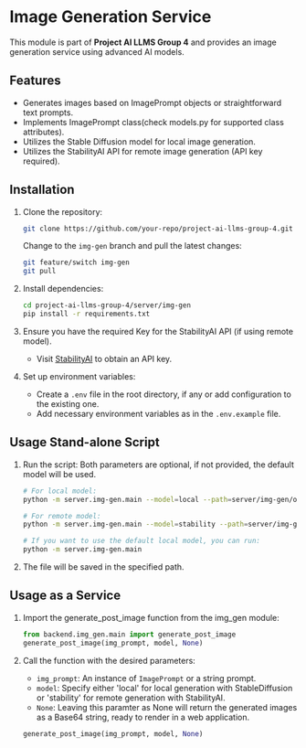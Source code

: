 # Image Generation Service

This module is part of **Project AI LLMS Group 4** and provides an image generation service using advanced AI models.

## Features

- Generates images based on ImagePrompt objects or straightforward text prompts.
- Implements ImagePrompt class(check models.py for supported class attributes).
- Utilizes the Stable Diffusion model for local image generation.
- Utilizes the StabilityAI API for remote image generation (API key required).


## Installation

1. Clone the repository:
    ```bash
    git clone https://github.com/your-repo/project-ai-llms-group-4.git
    ```
    Change to the `img-gen` branch and pull the latest changes:
    ```bash
    git feature/switch img-gen
    git pull
    ```

2. Install dependencies:
    ```bash
    cd project-ai-llms-group-4/server/img-gen
    pip install -r requirements.txt
    ```
3. Ensure you have the required Key for the StabilityAI API (if using remote model).
    - Visit [StabilityAI](https://stability.ai/) to obtain an API key.

4. Set up environment variables:
    - Create a `.env` file in the root directory, if any or add configuration to the existing one.
    - Add necessary environment variables as in the `.env.example` file.




## Usage Stand-alone Script

1. Run the script:
    Both parameters are optional, if not provided, the default model will be used.
    
    ```bash
    # For local model:
    python -m server.img-gen.main --model=local --path=server/img-gen/output/output.png --img_prompt="An astronaut riding a horse in a futuristic city" --width=512 --height=512 --num_inference_steps=50 --guidance_scale=7.5"
    ```
    ```bash
    # For remote model:
    python -m server.img-gen.main --model=stability --path=server/img-gen/output/output.png --img_prompt="An astronaut riding a horse in a futuristic city" --width=512 --height=512 --num_inference_steps=50 --guidance_scale=7.5
    ```
    ```bash
    # If you want to use the default local model, you can run:
    python -m server.img-gen.main 
    ```

2. The file will be saved in the specified path.

## Usage as a Service
1. Import the generate_post_image function from the img_gen module:

    ```python
    from backend.img_gen.main import generate_post_image
    generate_post_image(img_prompt, model, None)
    ```
2. Call the function with the desired parameters:
    - `img_prompt`: An instance of `ImagePrompt` or a string prompt.
    - `model`: Specify either 'local' for local generation with StableDiffusion or 'stability' for remote generation with StabilityAI.
    - `None`: Leaving this paramter as None will return the generated images as a Base64 string, ready to render in a web application.

    ```python
    generate_post_image(img_prompt, model, None)
    ```
